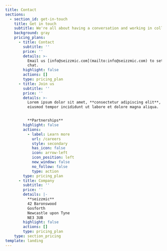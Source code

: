 ```yaml
---
title: Contact
sections:
  - section_id: get-in-touch
    title: Get in touch
    subtitle: We're all about having a conversation and working in collaboration.
    background: gray
    pricing_plans:
      - title: Contact
        subtitle: ''
        price: ''
        details: >-
          Email us [info@seizzmic.com](mailto:info@seizzmic.com) to set up a
          chat.
        highlight: false
        actions: []
        type: pricing_plan
      - title: Join us
        subtitle: ''
        price: ''
        details: >-
          Lorem ipsum dolor sit amet, **consectetur adipiscing elit**, sed do
          eiusmod tempor incididunt ut labore et dolore magna aliqua.


          **Partnerships**
        highlight: false
        actions:
          - label: Learn more
            url: /careers
            style: secondary
            has_icon: false
            icon: arrow-left
            icon_position: left
            new_window: false
            no_follow: false
            type: action
        type: pricing_plan
      - title: Company
        subtitle: ''
        price: ''
        details: |-
          **seizzmic**  
          42 Baronswood  
          Gosforth  
          Newcastle upon Tyne  
          NE3 3UB  
        highlight: false
        actions: []
        type: pricing_plan
    type: section_pricing
template: landing
---
```

